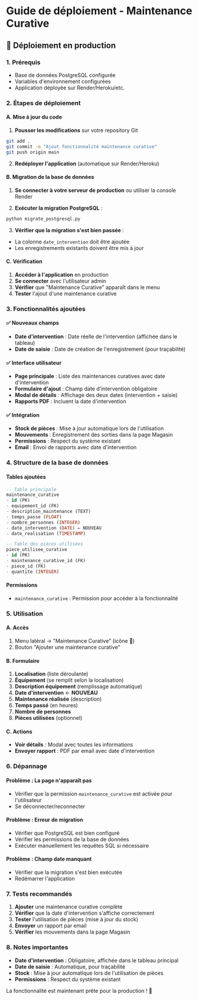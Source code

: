 # Guide de déploiement - Maintenance Curative

## 🚀 Déploiement en production

### 1. Prérequis

- Base de données PostgreSQL configurée
- Variables d'environnement configurées
- Application déployée sur Render/Heroku/etc.

### 2. Étapes de déploiement

#### A. Mise à jour du code

1. **Pousser les modifications** sur votre repository Git
```bash
git add .
git commit -m "Ajout fonctionnalité maintenance curative"
git push origin main
```

2. **Redéployer l'application** (automatique sur Render/Heroku)

#### B. Migration de la base de données

1. **Se connecter à votre serveur de production** ou utiliser la console Render

2. **Exécuter la migration PostgreSQL** :
```bash
python migrate_postgresql.py
```

3. **Vérifier que la migration s'est bien passée** :
- La colonne `date_intervention` doit être ajoutée
- Les enregistrements existants doivent être mis à jour

#### C. Vérification

1. **Accéder à l'application** en production
2. **Se connecter** avec l'utilisateur admin
3. **Vérifier** que "Maintenance Curative" apparaît dans le menu
4. **Tester** l'ajout d'une maintenance curative

### 3. Fonctionnalités ajoutées

#### ✅ Nouveaux champs

- **Date d'intervention** : Date réelle de l'intervention (affichée dans le tableau)
- **Date de saisie** : Date de création de l'enregistrement (pour traçabilité)

#### ✅ Interface utilisateur

- **Page principale** : Liste des maintenances curatives avec date d'intervention
- **Formulaire d'ajout** : Champ date d'intervention obligatoire
- **Modal de détails** : Affichage des deux dates (intervention + saisie)
- **Rapports PDF** : Incluent la date d'intervention

#### ✅ Intégration

- **Stock de pièces** : Mise à jour automatique lors de l'utilisation
- **Mouvements** : Enregistrement des sorties dans la page Magasin
- **Permissions** : Respect du système existant
- **Email** : Envoi de rapports avec date d'intervention

### 4. Structure de la base de données

#### Tables ajoutées

```sql
-- Table principale
maintenance_curative
- id (PK)
- equipement_id (FK)
- description_maintenance (TEXT)
- temps_passe (FLOAT)
- nombre_personnes (INTEGER)
- date_intervention (DATE) ← NOUVEAU
- date_realisation (TIMESTAMP)

-- Table des pièces utilisées
piece_utilisee_curative
- id (PK)
- maintenance_curative_id (FK)
- piece_id (FK)
- quantite (INTEGER)
```

#### Permissions

- `maintenance_curative` : Permission pour accéder à la fonctionnalité

### 5. Utilisation

#### A. Accès
1. Menu latéral → "Maintenance Curative" (icône 🔧)
2. Bouton "Ajouter une maintenance curative"

#### B. Formulaire
1. **Localisation** (liste déroulante)
2. **Équipement** (se remplit selon la localisation)
3. **Description équipement** (remplissage automatique)
4. **Date d'intervention** ← **NOUVEAU**
5. **Maintenance réalisée** (description)
6. **Temps passé** (en heures)
7. **Nombre de personnes**
8. **Pièces utilisées** (optionnel)

#### C. Actions
- **Voir détails** : Modal avec toutes les informations
- **Envoyer rapport** : PDF par email avec date d'intervention

### 6. Dépannage

#### Problème : La page n'apparaît pas
- Vérifier que la permission `maintenance_curative` est activée pour l'utilisateur
- Se déconnecter/reconnecter

#### Problème : Erreur de migration
- Vérifier que PostgreSQL est bien configuré
- Vérifier les permissions de la base de données
- Exécuter manuellement les requêtes SQL si nécessaire

#### Problème : Champ date manquant
- Vérifier que la migration s'est bien exécutée
- Redémarrer l'application

### 7. Tests recommandés

1. **Ajouter** une maintenance curative complète
2. **Vérifier** que la date d'intervention s'affiche correctement
3. **Tester** l'utilisation de pièces (mise à jour du stock)
4. **Envoyer** un rapport par email
5. **Vérifier** les mouvements dans la page Magasin

### 8. Notes importantes

- **Date d'intervention** : Obligatoire, affichée dans le tableau principal
- **Date de saisie** : Automatique, pour traçabilité
- **Stock** : Mise à jour automatique lors de l'utilisation de pièces
- **Permissions** : Respect du système existant

La fonctionnalité est maintenant prête pour la production ! 🎉 